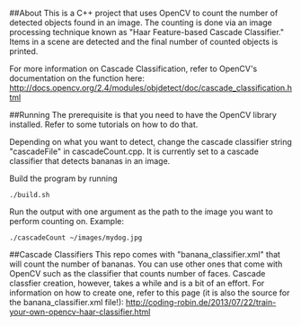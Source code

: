 ##About
This is a C++ project that uses OpenCV to count the number of detected objects found in an image. The counting is done via an image processing technique known as "Haar Feature-based Cascade Classifier."  Items in a scene are detected and the final number of counted objects is printed.

For more information on Cascade Classification, refer to OpenCV's documentation on the function here: http://docs.opencv.org/2.4/modules/objdetect/doc/cascade_classification.html
 
##Running
The prerequisite is that you need to have the OpenCV library installed.  Refer to some tutorials on how to do that.

Depending on what you want to detect, change the cascade classifier string "cascadeFile" in cascadeCount.cpp.  It is currently set to a cascade classifier that detects bananas in an image.

Build the program by running 
```
./build.sh
```

Run the output with one argument as the path to the image you want to perform counting on.  Example:
```
./cascadeCount ~/images/mydog.jpg
```

##Cascade Classifiers
This repo comes with "banana_classifier.xml" that will count the number of bananas.  You can use other ones that come with OpenCV such as the classifier that counts number of faces.  Cascade classfier creation, however, takes a while and is a bit of an effort.  For information on how to create one, refer to this page (it is also the source for the banana_classifier.xml file!): http://coding-robin.de/2013/07/22/train-your-own-opencv-haar-classifier.html

